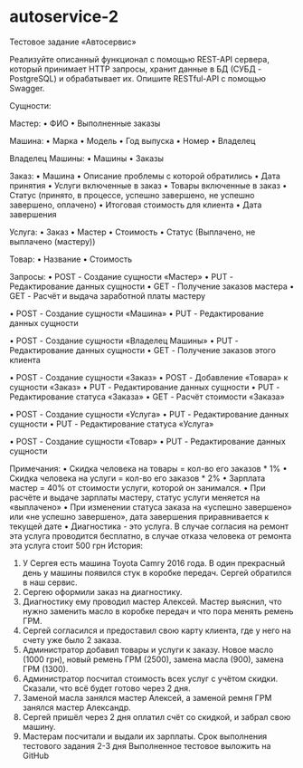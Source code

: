 # autoservice-2

Тестовое задание «Автосервис»

Реализуйте описанный функционал с помощью REST-API сервера, который
принимает HTTP запросы, хранит данные в БД (СУБД - PostgreSQL) и
обрабатывает их. Опишите RESTful-API с помощью Swagger.

Сущности:

Мастер:
• ФИО
• Выполненные заказы

Машина:
• Марка
• Модель
• Год выпуска
• Номер
• Владелец

Владелец Машины:
• Машины
• Заказы

Заказ:
• Машина
• Описание проблемы с которой обратились
• Дата принятия
• Услуги включенные в заказ
• Товары включенные в заказ
• Статус (принято, в процессе, успешно завершено, не успешно завершено, оплачено)
• Итоговая стоимость для клиента
• Дата завершения

Услуга:
• Заказ
• Мастер
• Стоимость
• Статус (Выплачено, не выплачено (мастеру))

Товар:
• Название
• Стоимость

Запросы:
• POST - Создание сущности «Мастер»
• PUT - Редактирование данных сущности
• GET - Получение заказов мастера
• GET - Расчёт и выдача заработной платы мастеру

• POST - Создание сущности «Машина»
• PUT - Редактирование данных сущности

• POST - Создание сущности «Владелец Машины»
• PUT - Редактирование данных сущности
• GET - Получение заказов этого клиента

• POST - Создание сущности «Заказ»
• POST - Добавление «Товара» к сущности «Заказ»
• PUT - Редактирование данных сущности
• PUT - Редактирование статуса «Заказа»
• GET - Расчёт стоимости «Заказа»

• POST - Создание сущности «Услуга»
• PUT - Редактирование данных сущности
• PUT - Редактирование статуса «Услуга»

• POST - Создание сущности «Товар»
• PUT - Редактирование данных сущности

Примечания:
• Скидка человека на товары = кол-во его заказов * 1%
• Скидка человека на услуги = кол-во его заказов * 2%
• Зарплата мастер = 40% от стоимости услуги, которой он занимался.
• При расчёте и выдаче зарплаты мастеру, статус услуги меняется на
«выплачено»
• При изменении статуса заказа на «успешно завершено» или «не успешно
завершено», дата завершения приравнивается к текущей дате
• Диагностика - это услуга. В случае согласия на ремонт эта услуга проводится
бесплатно, в случае отказа человека от ремонта эта услуга стоит 500 грн
История:
1. У Сергея есть машина Toyota Camry 2016 года. В один прекрасный день у
   машины появился стук в коробке передач. Сергей обратился в наш сервис.
2. Сергею оформили заказ на диагностику.
3. Диагностику ему проводил мастер Алексей. Мастер выяснил, что нужно
   заменить масло в коробке передач и что пора менять ремень ГРМ.
4. Сергей согласился и предоставил свою карту клиента, где у него на счету уже
   было 2 заказа.
5. Администратор добавил товары и услуги к заказу. Новое масло (1000 грн),
   новый ремень ГРМ (2500), замена масла (900), замена ГРМ (1300).
6. Администратор посчитал стоимость всех услуг с учётом скидки. Сказали, что
   всё будет готово через 2 дня.
7. Заменой масла занялся мастер Алексей, а заменой ремня ГРМ занялся мастер
   Александр.
8. Сергей пришёл через 2 дня оплатил счёт со скидкой, и забрал свою машину.
9. Мастерам посчитали и выдали их зарплаты.
   Cрок выполнения тестового задания 2-3 дня
   Выполненное тестовое выложить на GitHub
